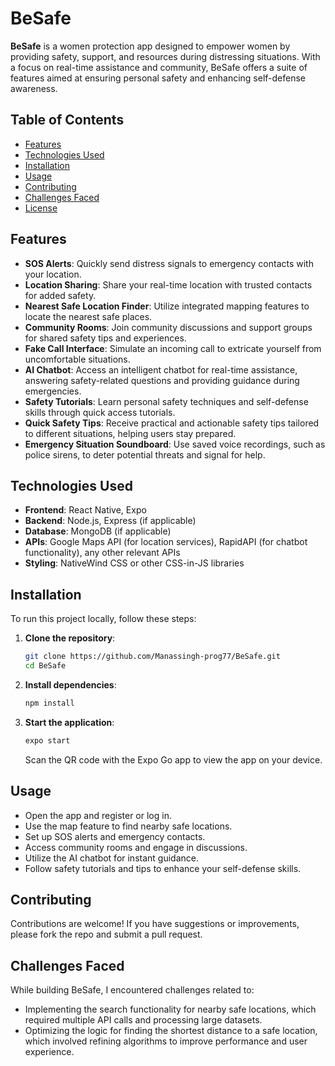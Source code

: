# BeSafe

**BeSafe** is a women protection app designed to empower women by providing safety, support, and resources during distressing situations. With a focus on real-time assistance and community, BeSafe offers a suite of features aimed at ensuring personal safety and enhancing self-defense awareness.

## Table of Contents

- [Features](#features)
- [Technologies Used](#technologies-used)
- [Installation](#installation)
- [Usage](#usage)
- [Contributing](#contributing)
- [Challenges Faced](#challenges-faced)
- [License](#license)

## Features

- **SOS Alerts**: Quickly send distress signals to emergency contacts with your location.
- **Location Sharing**: Share your real-time location with trusted contacts for added safety.
- **Nearest Safe Location Finder**: Utilize integrated mapping features to locate the nearest safe places.
- **Community Rooms**: Join community discussions and support groups for shared safety tips and experiences.
- **Fake Call Interface**: Simulate an incoming call to extricate yourself from uncomfortable situations.
- **AI Chatbot**: Access an intelligent chatbot for real-time assistance, answering safety-related questions and providing guidance during emergencies.
- **Safety Tutorials**: Learn personal safety techniques and self-defense skills through quick access tutorials.
- **Quick Safety Tips**: Receive practical and actionable safety tips tailored to different situations, helping users stay prepared.
- **Emergency Situation Soundboard**: Use saved voice recordings, such as police sirens, to deter potential threats and signal for help.

## Technologies Used

- **Frontend**: React Native, Expo
- **Backend**: Node.js, Express (if applicable)
- **Database**: MongoDB (if applicable)
- **APIs**: Google Maps API (for location services), RapidAPI (for chatbot functionality), any other relevant APIs
- **Styling**: NativeWind CSS or other CSS-in-JS libraries

## Installation

To run this project locally, follow these steps:

1. **Clone the repository**:
   ```bash
   git clone https://github.com/Manassingh-prog77/BeSafe.git
   cd BeSafe
   ```

2. **Install dependencies**:
   ```bash
   npm install
   ```

3. **Start the application**:
   ```bash
   expo start
   ```
   Scan the QR code with the Expo Go app to view the app on your device.

## Usage

- Open the app and register or log in.
- Use the map feature to find nearby safe locations.
- Set up SOS alerts and emergency contacts.
- Access community rooms and engage in discussions.
- Utilize the AI chatbot for instant guidance.
- Follow safety tutorials and tips to enhance your self-defense skills.

## Contributing

Contributions are welcome! If you have suggestions or improvements, please fork the repo and submit a pull request.

## Challenges Faced

While building BeSafe, I encountered challenges related to:
- Implementing the search functionality for nearby safe locations, which required multiple API calls and processing large datasets.
- Optimizing the logic for finding the shortest distance to a safe location, which involved refining algorithms to improve performance and user experience.
